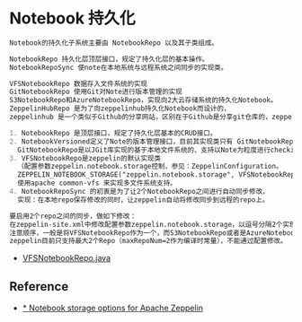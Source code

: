 # Notebook 持久化

```md
Notebook的持久化子系统主要由 NotebookRepo 以及其子类组成。
```
```md
NotebookRepo 持久化层顶层接口，规定了持久化层的基本操作。
NotebookRepoSync 使note在本地系统与远程系统之间同步的实现类。

VFSNotebookRepo 数据存入文件系统的实现
GitNotebookRepo 使用Git对Note进行版本管理的实现
S3NotebookRepo和AzureNotebookRepo，实现向2大云存储系统的持久化Notebook。
ZeppelinHubRepo 是为了向zeppelinhub持久化Notebook而设计的，
zeppelinhub 是一个类似于Github的分享网站，区别在于Github是分享git仓库的，zeppelinhub是分享note的。
```
```md
1. NotebookRepo 是顶层接口，规定了持久化层基本的CRUD接口。 
2. NotebookVersioned定义了Note的版本管理接口，目前其实现类只有 GitNotebookRepo。
  GitNotebookRepo是以JGit库实现的基于本地文件系统的、支持以Note为粒度进行checkin和show log的Note仓库。 
3. VFSNotebookRepo是zeppelin的默认实现类
  （配置参数zeppelin.notebook.storage控制，参见：ZeppelinConfiguration。
  ZEPPELIN_NOTEBOOK_STORAGE("zeppelin.notebook.storage", VFSNotebookRepo.class.getName()),
  使用apache common-vfs 来实现多文件系统支持。 
4. NotebookRepoSync 的初衷是为了让2个NotebookRepo之间进行自动同步修改，
  实现：在本地repo保存修改的同时，让zeppelin自动将修改同步到远程的repo上。 
```
```md
要启用2个repo之间的同步，做如下修改：
在zeppelin-site.xml中修改配置参数zeppelin.notebook.storage，以逗号分隔2个实现类的完整类名
注意顺序，一般是将VFSNotebookRepo作为一个，而S3NotebookRepo或者是AzureNotebookRepo等作为第二个。
zeppelin目前只支持最大2个Repo（maxRepoNum=2作为编译时常量），不能通过配置修改。
```

* [VFSNotebookRepo.java](VFSNotebookRepo.md)

## Reference
* [* Notebook storage options for Apache Zeppelin](https://zeppelin.apache.org/docs/0.7.0/storage/storage.html)